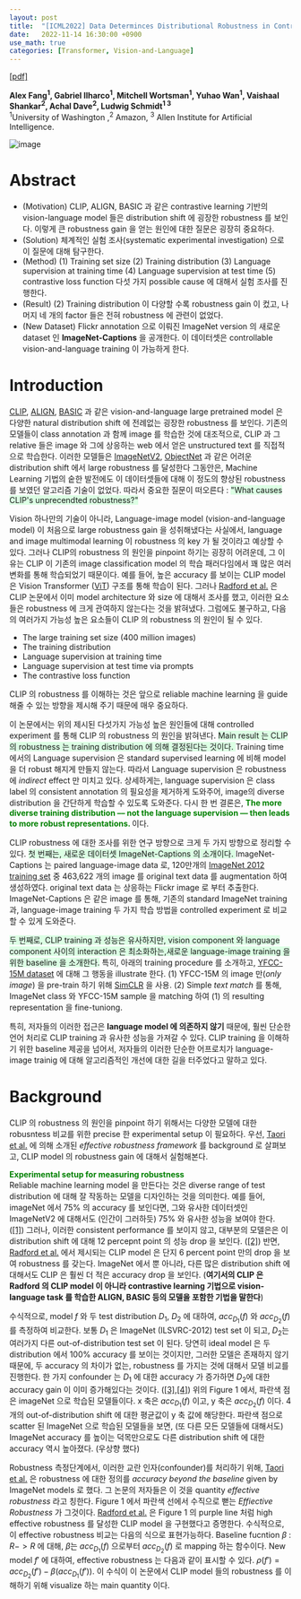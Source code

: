 ```yaml
---
layout: post
title:  "[ICML2022] Data Determinces Distributional Robustness in Contrastive Language-Image Pre-training (CLIP)"
date:   2022-11-14 16:30:00 +0900
use_math: true
categories: [Transformer, Vision-and-Language]
---
```

[[pdf]](https://proceedings.mlr.press/v162/fang22a/fang22a.pdf)  &emsp;

**Alex Fang<sup>1</sup>, Gabriel Ilharco<sup>1</sup>, Mitchell Wortsman<sup>1</sup>, Yuhao Wan<sup>1</sup>, Vaishaal Shankar<sup>2</sup>, Achal Dave<sup>2</sup>, Ludwig Schmidt<sup>1 3</sup>**
<br><sup>1</sup>University of Washington ,<sup>2</sup> Amazon, <sup>3</sup> Allen Institute for Artificial Intelligence. &emsp; 

![image](https://user-images.githubusercontent.com/42200027/201605458-96e586c0-2ca1-4ce9-8e81-7e895c3d732d.png)

# Abstract
- (Motivation) CLIP, ALIGN, BASIC 과 같은 contrastive learning 기반의 vision-language model 들은 distribution shift 에 굉장한 robustness 를 보인다. 이렇게 큰 robustness gain 을 얻는 원인에 대한 질문은 굉장히 중요하다.
- (Solution) 체계적인 실험 조사(systematic experimental investigation) 으로 이 질문에 대해 탐구한다. 
- (Method) (1) Training set size (2) Training distribution (3) Language supervision at training time (4) Language supervision at test time (5) contrastive loss function 다섯 가지 possible cause 에 대해서 실험 조사를 진행한다.
- (Result) (2) Training distribution 이 다양할 수록 robustness gain 이 컸고, 나머지 네 개의 factor 들은 전혀 robustness 에 관련이 없었다.
- (New Dataset) Flickr annotation 으로  이뤄진 ImageNet version 의 새로운 dataset 인  **ImageNet-Captions** 을 공개한다. 이 데이터셋은 controllable vision-and-language training 이 가능하게 한다.

# Introduction
[CLIP](http://proceedings.mlr.press/v139/radford21a.html), [ALIGN](https://arxiv.org/abs/2102.05918), [BASIC](https://arxiv.org/abs/2111.10050) 과 같은 vision-and-language large pretrained model 은 다양한 natural distribution shift 에 전례없는 굉장한 robustness 를 보인다. 
기존의 모델들이 class annotation 과 함께 image 를 학습한 것에 대조적으로, CLIP 과 그 relative 들은 image 와 그에 상응하는 web 에서 얻은 unstructured text 를 직접적으로 학습한다. 
이러한 모델들은 [ImageNetV2](https://arxiv.org/abs/1902.10811), [ObjectNet](https://proceedings.neurips.cc/paper/2019/file/97af07a14cacba681feacf3012730892-Paper.pdf) 과 같은 어려운 distribution shift 에서 large robustness 를 달성한다
그동안은, Machine Learning 기법의 숱한 발전에도 이 데이터셋들에 대해 이 정도의 향상된 robustness 를 보였던 알고리즘 기술이 없었다.
따라서 중요한 질문이 떠오른다 : <span style='background-color: #dcffe4'> "What causes CLIP's unprecendted robustness?" </span>

Vision 하나만의 기술이 아니라, Language-image model (vision-and-language model) 이 처음으로 large robustness gain 을 성취해냈다는 사실에서, language and image multimodal learning 이 robustness 의 key 가 될 것이라고 예상할 수 있다.
그러나 CLIP의 robustness 의 원인을 pinpoint 하기는 굉장히 어려운데, 그 이유는 CLIP 이 기존의 image classification model 의 학습 패러다임에서 꽤 많은 여러 변화를 통해 학습되었기 때문이다.
예를 들어, 높은 accuracy 를 보이는 CLIP model 은 Vision Transformer ([ViT](https://arxiv.org/abs/2010.11929)) 구조를 통해 학습이 된다. 
그러나 [Radford et al.](http://proceedings.mlr.press/v139/radford21a.html) 은 CLIP 논문에서 이미 model architecture 와 size 에 대해서 조사를 했고, 이러한 요소들은 robustness 에 크게 관여하지 않는다는 것을 밝혀냈다.
그럼에도 불구하고, 다음의 여러가지 가능성 높은 요소들이 CLIP 의 robustness 의 원인이 될 수 있다.
- The large training set size (400 million images)
- The training distribution
- Language supervision at training time
- Language supervision at test time via prompts
- The contrastive loss function

CLIP 의 robustness 를 이해하는 것은 앞으로 reliable machine learning 을 guide 해줄 수 있는 방향을 제시해 주기 때문에 매우 중요하다.

이 논문에서는 위의 제시된 다섯가지 가능성 높은 원인들에 대해 controlled experiment 를 통해 CLIP 의 robustness 의 원인을 밝혀낸다.
<span style='background-color: #dcffe4'> Main result 는 CLIP 의 robustness 는 training distribution 에 의해 결정된다는 것이다. </span>
Training time 에서의 Language supervision 은 standard supervised learning 에 비해 model 을 더 robust 해지게 만들지 않는다.
따라서 Language supervision 은 robustness 에 *indirect* effect 만 미치고 있다.
상세하게는, language supervision 은 class label 의 consistent annotation 의 필요성을 제거하게 도와주어, image의  diverse distribution 을 간단하게 학습할 수 있도록 도와준다.
다시 한 번 결론은, <span style='color:green;font-weight:bold'> The more diverse training distribution –– not the language supervision –– then leads to more robust representations. </span> 이다.

CLIP robustness 에 대한 조사를 위한 연구 방향으로 크게 두 가지 방향으로 정리할 수 있다.
<span style='background-color: #dcffe4'> 첫 번째는, 새로운 데이터셋 ImageNet-Captions 의 소개이다. </span>
ImageNet-Captions 는 paired language-image data 로, 120만개의 [ImageNet 2012 training set](https://arxiv.org/abs/1409.0575) 중 463,622 개의 image 를 original text data 를 augmentation 하여 생성하였다. original text data 는 상응하는 Flickr image 로 부터 추출한다.
ImageNet-Captions 은 같은 image 를 통해, 기존의 standard ImageNet training 과, language-image training 두 가지 학습 방법을 controlled experiment 로 비교할 수 있게 도와준다.

<span style='background-color: #dcffe4'> 두 번째로, CLIP training 과 성능은 유사하지만, vision component 와 language component 사이의 interaction 은 최소화하는,새로운 language-image training 을 위한 baseline 을 소개한다.</span>
특히, 아래의 training procedure 를 소개하고, [YFCC-15M dataset](https://www.arxiv-vanity.com/papers/1503.01817/) 에 대해 그 행동을 illustrate 한다. 
(1) YFCC-15M 의 image 만(*only image*) 을 pre-train 하기 위해 [SimCLR](http://proceedings.mlr.press/v119/chen20j.html) 을 사용.
(2) Simple *text match* 를 통해, ImageNet class 와 YFCC-15M sample 을 matching 하여 (1) 의 resulting representation 을 fine-tuniong.

특히, 저자들의 이러한 접근은 **language model 에 의존하지 않기** 때문에, 훨씬 단순한 언어 처리로 CLIP training 과 유사한 성능을 가져갈 수 있다.
CLIP training 을 이해하기 위한 baseline 제공을 넘어서, 저자들의 이러한 단순한 어프로치가 language-image trainig 에 대해 알고리즘적인 개선에 대한 길을 터주었다고 말하고 있다.

# Background
CLIP 의 robustness 의 원인을 pinpoint 하기 위해서는 다양한 모델에 대한 robusntess 비교를 위한 precise 한 experimental setup 이 필요하다.
우선, [Taori et al.](https://arxiv.org/abs/2007.00644) 에 의해 소개된 *effective robustness framework* 를 background 로 살펴보고, CLIP model 의 robustness gain 에 대해서 실험해본다. 


<span style='color:green;font-weight:bold'> Experimental setup for measuring robustness </span>
<br> 
Reliable machine learning model 을 만든다는 것은 diverse range of test distribution 에 대해 잘 작동하는 모델을 디자인하는 것을 의미한다.
예를 들어, imageNet 에서 75% 의 accuracy 를 보인다면, 그와 유사한 데이터셋인 ImageNetV2 에 대해서도 (인간이 그러하듯) 75% 와 유사한 성능을 보여야 한다. ([[1]](https://proceedings.mlr.press/v119/shankar20c.html))
그러나, 이러한 consistent performance 를 보이지 않고, 대부분의 모델은은 이 distribution shift 에 대해 12 percepnt point 의 성능 drop 을 보인다. ([[2]](https://arxiv.org/abs/1902.10811)) 
반면, [Radford et al.](http://proceedings.mlr.press/v139/radford21a.html) 에서 제시되는 CLIP model 은 단지 6 percent point 만의 drop 을 보여 robustness 를 갖는다.
ImageNet 에서 뿐 아니라, 다른 많은 distribution shift 에 대해서도 CLIP 은 훨씬 더 적은 accuracy drop 을 보인다.
(**여기서의 CLIP 은 Radford 의 CLIP model 이 아니라 contrastive learning 기법으로 vision-language task 를 학습한 ALIGN, BASIC 등의 모델을 포함한 기법을 말한다**)

수식적으로, model $f$ 와 두 test distribution $D_1$, $D_2$ 에 대하여, $acc_{D_1}(f)$ 와 $acc_{D_2}(f)$ 를 측정하여 비교한다.
보통 $D_1$ 은 ImageNet (ILSVRC-2012) test set 이 되고, $D_2$는 여러가지 다른 out-of-distribution test set 이 된다.
당연히 ideal model 은 두 distribution 에서 100% accuracy 를 보이는 것이지만, 그러한 모델은 존재하지 않기 때문에, 두 accuracy 의 차이가 없는, robustness 를 가지는 것에 대해서 모델 비교를 진행한다.
한 가지 confounder 는 $D_1$ 에 대한 accuracy 가 증가하면 $D_2$에 대한 accuracy gain 이 이미 증가해있다는 것이다. ([[3]](https://arxiv.org/abs/2007.00644),[[4]](https://arxiv.org/abs/2107.04649))
위의 Figure 1 에서, 파란색 점은 imageNet 으로 학습된 모델들이다. x 축은 $acc_{D_1}(f)$ 이고, y 축은 $acc_{D_2}(f)$ 이다. 4 개의 out-of-distribution shift 에 대한 평균값이 y 축 값에 해당한다. 
파란색 점으로 scatter 된 ImageNet 으로 학습된 모델들을 보면, (또 다른 모든 모델들에 대해서도) ImageNet accuracy 를 높이는 덕목만으로도 다른 distribution shift 에 대한 accuracy 역시 높아졌다. (우상향 했다)

Robustness 측정단계에서, 이러한 교란 인자(confounder)를 처리하기 위해, [Taori et al.](https://arxiv.org/abs/2007.00644) 은 robustness 에 대한 정의를 *accuracy beyond the baseline* given by ImageNet models 로 했다. 
그 논문의 저자들은 이 것을 quantity *effective robustness* 라고 칭한다.
Figure 1 에서 파란색 선에서 수직으로 뻗는 *Effiective Robustness* 가 그것이다.
[Radford et al.](http://proceedings.mlr.press/v139/radford21a.html) 은 Figure 1 의 purple line 처럼 high effective robustness 를 달성한 CLIP model 을 구현했다고 증명한다.
수식적으로, 이 effective robustness 비교는 다음의 식으로 표현가능하다.
Baseline fucntion $\beta$ : $R -> R$ 에 대해, $\beta$는 $acc_{D_1}(f)$ 으로부터 $acc_{D_2}(f)$ 로 mapping 하는 함수이다.
New model $f'$ 에 대하여, effective robustness 는 다음과 같이 표시할 수 있다.
$\rho(f') = acc_{D_2}(f') - \beta(acc_{D_1}(f'))$.
이 수식이 이 논문에서 CLIP model 들의 robustness 를 이해하기 위해 visualize 하는 main quantity 이다.
